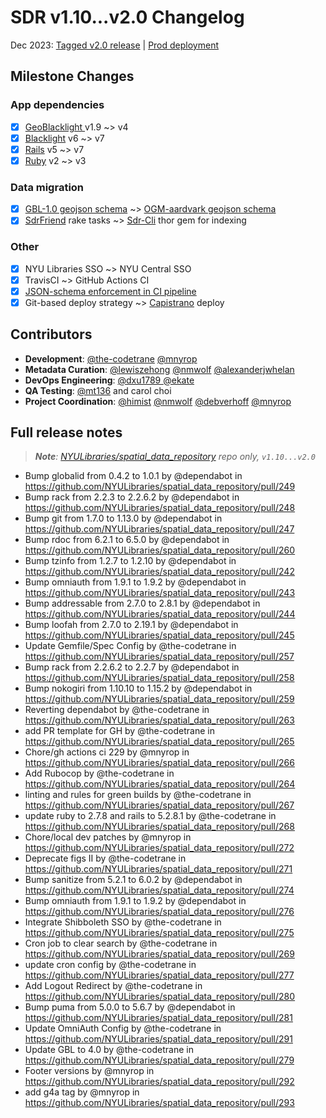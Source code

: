 # SDR v1.10...v2.0 Changelog
Dec 2023: [Tagged v2.0 release](https://github.com/NYULibraries/spatial_data_repository/releases/tag/v2.0.0) | [Prod deployment](https://geo.nyu.edu)

## Milestone Changes

### App dependencies
- [x] [GeoBlacklight ](https://geoblacklight.org/) v1.9 ~> v4
- [x] [Blacklight](https://projectblacklight.org/) v6 ~> v7
- [x] [Rails](https://rubyonrails.org/) v5 ~> v7
- [x] [Ruby](https://www.ruby-lang.org/en/) v2 ~> v3

### Data migration
- [x] [GBL-1.0 geojson schema](https://opengeometadata.org/gbl-1.0/) ~> [OGM-aardvark geojson schema](https://opengeometadata.org/ogm-aardvark/)
- [x] [SdrFriend](https://github.com/NYULibraries/sdrfriend) rake tasks ~> [Sdr-Cli](https://github.com/NYULibraries/sdr-cli) thor gem for indexing

### Other
- [x] NYU Libraries SSO ~> NYU Central SSO
- [x] TravisCI ~> GitHub Actions CI
- [x] [JSON-schema enforcement in CI pipeline](https://github.com/NYU-DataServices/gis-metadata-staging/actions/workflows/lint.yml)
- [x] Git-based deploy strategy ~> [Capistrano](https://capistranorb.com/) deploy

## Contributors

- **Development**: [@the-codetrane](https://github.com/the-codetrane) [@mnyrop](https://github.com/mnyrop) 
- **Metadata Curation**: [@lewiszehong](https://github.com/LewisZehong) [@nmwolf](https://github.com/nmwolf) [@alexanderjwhelan](https://github.com/alexanderjwhelan)
- **DevOps Engineering**: [@dxu1789 ](https://github.com/dxu1789)  [@ekate](https://github.com/ekate) 
- **QA Testing**: [@mt136](https://github.com/mt136) and carol choi
- **Project Coordination**: [@himist](https://github.com/himist) [@nmwolf](https://github.com/nmwolf) [@debverhoff](https://github.com/debverhoff) [@mnyrop](https://github.com/mnyrop)


## Full release notes
> ***Note**: [NYULibraries/spatial_data_repository](https://github.com/NYULibraries/spatial_data_repository) repo only, `v1.10...v2.0`*

* Bump globalid from 0.4.2 to 1.0.1 by @dependabot in https://github.com/NYULibraries/spatial_data_repository/pull/249
* Bump rack from 2.2.3 to 2.2.6.2 by @dependabot in https://github.com/NYULibraries/spatial_data_repository/pull/248
* Bump git from 1.7.0 to 1.13.0 by @dependabot in https://github.com/NYULibraries/spatial_data_repository/pull/247
* Bump rdoc from 6.2.1 to 6.5.0 by @dependabot in https://github.com/NYULibraries/spatial_data_repository/pull/260
* Bump tzinfo from 1.2.7 to 1.2.10 by @dependabot in https://github.com/NYULibraries/spatial_data_repository/pull/242
* Bump omniauth from 1.9.1 to 1.9.2 by @dependabot in https://github.com/NYULibraries/spatial_data_repository/pull/243
* Bump addressable from 2.7.0 to 2.8.1 by @dependabot in https://github.com/NYULibraries/spatial_data_repository/pull/244
* Bump loofah from 2.7.0 to 2.19.1 by @dependabot in https://github.com/NYULibraries/spatial_data_repository/pull/245
* Update Gemfile/Spec Config by @the-codetrane in https://github.com/NYULibraries/spatial_data_repository/pull/257
* Bump rack from 2.2.6.2 to 2.2.7 by @dependabot in https://github.com/NYULibraries/spatial_data_repository/pull/258
* Bump nokogiri from 1.10.10 to 1.15.2 by @dependabot in https://github.com/NYULibraries/spatial_data_repository/pull/259
* Reverting dependabot by @the-codetrane in https://github.com/NYULibraries/spatial_data_repository/pull/263
* add PR template for GH by @the-codetrane in https://github.com/NYULibraries/spatial_data_repository/pull/265
* Chore/gh actions ci 229 by @mnyrop in https://github.com/NYULibraries/spatial_data_repository/pull/266
* Add Rubocop by @the-codetrane in https://github.com/NYULibraries/spatial_data_repository/pull/264
* linting and rules for green builds by @the-codetrane in https://github.com/NYULibraries/spatial_data_repository/pull/267
* update ruby to 2.7.8 and rails to 5.2.8.1 by @the-codetrane in https://github.com/NYULibraries/spatial_data_repository/pull/268
* Chore/local dev patches by @mnyrop in https://github.com/NYULibraries/spatial_data_repository/pull/272
* Deprecate figs II by @the-codetrane in https://github.com/NYULibraries/spatial_data_repository/pull/271
* Bump sanitize from 5.2.1 to 6.0.2 by @dependabot in https://github.com/NYULibraries/spatial_data_repository/pull/274
* Bump omniauth from 1.9.1 to 1.9.2 by @dependabot in https://github.com/NYULibraries/spatial_data_repository/pull/276
* Integrate Shibboleth SSO by @the-codetrane in https://github.com/NYULibraries/spatial_data_repository/pull/275
* Cron job to clear search by @the-codetrane in https://github.com/NYULibraries/spatial_data_repository/pull/269
* update cron config by @the-codetrane in https://github.com/NYULibraries/spatial_data_repository/pull/277
* Add Logout Redirect by @the-codetrane in https://github.com/NYULibraries/spatial_data_repository/pull/280
* Bump puma from 5.0.0 to 5.6.7 by @dependabot in https://github.com/NYULibraries/spatial_data_repository/pull/281
* Update OmniAuth Config by @the-codetrane in https://github.com/NYULibraries/spatial_data_repository/pull/291
* Update GBL to 4.0 by @the-codetrane in https://github.com/NYULibraries/spatial_data_repository/pull/279
* Footer versions by @mnyrop in https://github.com/NYULibraries/spatial_data_repository/pull/292
* add g4a tag by @mnyrop in https://github.com/NYULibraries/spatial_data_repository/pull/293

